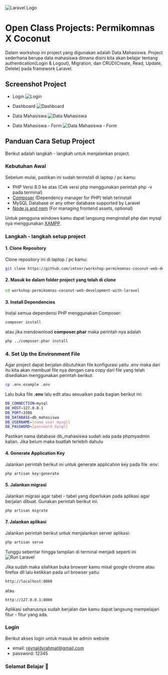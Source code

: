 ![Laravel Logo](https://raw.githubusercontent.com/laravel/art/master/logo-lockup/5%20SVG/2%20CMYK/1%20Full%20Color/laravel-logolockup-cmyk-red.svg)

# Open Class Projects: Permikomnas X Coconut

Dalam workshop ini project yang digunakan adalah Data Mahasiswa. Project sederhana berupa data mahasiswa dimana disini kita akan belajar tentang authentication(Login & Logout), Migration, dan CRUD(Create, Read, Update, Delete) pada framework Laravel.


## Screenshot Project

- Login
![Login](https://ik.imagekit.io/5bmuwhm2n/workshop/openclass%20coconut%20x%20permikomnas%20web%20development%20with%20laravel/Screenshot%202024-12-29%20at%2015.57.04.png?updatedAt=1735459913755)

- Dashboard
![Dashboard](https://ik.imagekit.io/5bmuwhm2n/workshop/openclass%20coconut%20x%20permikomnas%20web%20development%20with%20laravel/Screenshot%202024-12-29%20at%2015.57.14.png?updatedAt=1735459913635)

- Data Mahasiswa
![Data Mahasiswa](https://ik.imagekit.io/5bmuwhm2n/workshop/openclass%20coconut%20x%20permikomnas%20web%20development%20with%20laravel/Screenshot%202024-12-29%20at%2015.58.57.png?updatedAt=1735459913867)

- Data Mahasiswa - Form
![Data Mahasiswa - Form](https://ik.imagekit.io/5bmuwhm2n/workshop/openclass%20coconut%20x%20permikomnas%20web%20development%20with%20laravel/Screenshot%202024-12-29%20at%2016.00.24.png?updatedAt=1735459913705)

## Panduan Cara Setup Project

Berikut adalah langkah - langkah untuk menjalankan project.

### Kebutuhan Awal
Sebelum mulai, pastikan ini sudah terinstall di laptop / pc kamu:

- PHP Versi 8.0 ke atas (Cek versi php menggunakan perintah php -v pada terminal)
- [Composer](https://getcomposer.org/download/) (Dependency manager for PHP) telah terinstall
- MySQL Database or any other database supported by Laravel
- [Node.js and npm](https://nodejs.org/en/download) (For managing frontend assets, optional)

Untuk pengguna windows kamu dapat langsung menginstall php dan mysql nya menggunakan [XAMPP](https://www.apachefriends.org/download.html).

### Langkah - langkah setup project
#### 1. Clone Repository
Clone repository ini di laptop / pc kamu:
```bash
git clone https://github.com/imtoor/workshop-permikomnas-coconut-web-development-with-laravel.git
```

#### 2. Masuk ke dalam folder project yang telah di clone
```bash
cd workshop-permikomnas-coconut-web-development-with-laravel
```

#### 3. Install Dependencies
Instal semua dependensi PHP menggunakan Composer:
```bash
composer install
```
atau jika mendownload **composer.phar** maka perintah nya adalah
```bash
php ../composer.phar install
```

### 4. Set Up the Environment File
Agar project dapat berjalan dibutuhkan file konfigurasi yaitu .env maka dari itu kita akan membuat file nya dengan cara copy dari file yang telah disediakan menggunakan perintah berikut:
```bash
cp .env.example .env
```

Lalu buka file **.env** lalu edit atau sesuaikan pada bagian berikut ini:
```bash
DB_CONNECTION=mysql
DB_HOST=127.0.0.1
DB_PORT=3306
DB_DATABASE=db_mahasiswa
DB_USERNAME=[nama_user_mysql]
DB_PASSWORD=[password_mysql]
```
Pastikan nama database db_mahasiswa sudah ada pada phpmyadmin kalian. Jika belum maka buatlah terlebih dahulu

#### 4. Generate Application Key
Jalankan perintah berikut ini untuk generate application key pada file .env:
```bash
php artisan key:generate
```

#### 5. Jalankan migrasi
Jalankan migrasi agar tabel - tabel yang diperlukan pada aplikasi agar berjalan dibuat. Gunakan perintah berikut ini:
```bash
php artisan migrate
```

#### 7. Jalankan aplikasi
Jalankan perintah berikut untuk menjalankan server aplikasi:
```bash
php artisan serve
```
Tunggu sebentar hingga tampilan di terminal menjadi seperti ini 
![Run Laravel](https://ik.imagekit.io/5bmuwhm2n/workshop/openclass%20coconut%20x%20permikomnas%20web%20development%20with%20laravel/Screenshot%202024-12-30%20at%2016.32.36.png?updatedAt=1735547580665)

Jika sudah maka silahkan buka browser kamu misal google chrome atau firefox dll lalu ketikkan pada url browser yaitu:
```arduino
http://localhost:8000
```
atau
```arduino
http://127.0.0.1:8000
```

Aplikasi seharusnya sudah berjalan dan kamu dapat langsung mempelajari fitur - fitur yang ada.

### Login
Berikut akses login untuk masuk ke admin website
- email: reynaldyrahmat@gmail.com
- password: 12345

### Selamat Belajar 🙂